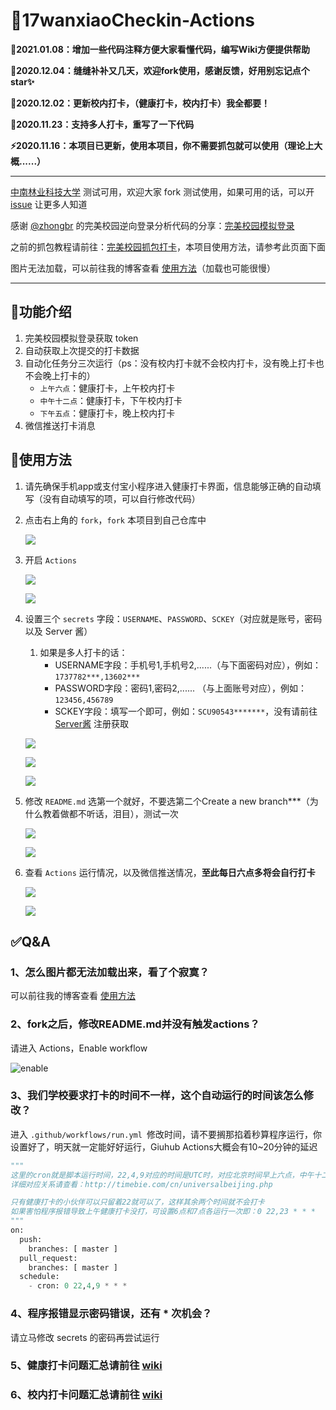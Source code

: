 # 🌈17wanxiaoCheckin-Actions

**🚀2021.01.08：增加一些代码注释方便大家看懂代码，编写Wiki方便提供帮助**

**🤺2020.12.04：缝缝补补又几天，欢迎fork使用，感谢反馈，好用别忘记点个star✨**

**🦄2020.12.02：更新校内打卡，（健康打卡，校内打卡）我全都要！**

**💫2020.11.23：支持多人打卡，重写了一下代码**

**⚡2020.11.16：本项目已更新，使用本项目，你不需要抓包就可以使用（理论上大概......）**

------

[中南林业科技大学](https://www.csuft.edu.cn/) 测试可用，欢迎大家 fork 测试使用，如果可用的话，可以开 [issue](https://github.com/ReaJason/17wanxiaoCheckin-Actions/issues) 让更多人知道

感谢 [@zhongbr](https://github.com/zhongbr) 的完美校园逆向登录分析代码的分享：[完美校园模拟登录](https://github.com/zhongbr/wanmei_campus)

之前的抓包教程请前往：[完美校园抓包打卡](https://github.com/ReaJason/17wanxiaoCheckin-Actions/blob/master/README_LAST.md)，本项目使用方法，请参考此页面下面

图片无法加载，可以前往我的博客查看 [使用方法](https://reajason.top/2020/06/28/17wanxiaoCheckin/#%E4%B8%89%E3%80%81%E4%BD%BF%E7%94%A8%E6%96%B9%E6%B3%95)（加载也可能很慢）

------

## 🌟功能介绍

1. 完美校园模拟登录获取 token
2. 自动获取上次提交的打卡数据
3. 自动化任务分三次运行（ps：没有校内打卡就不会校内打卡，没有晚上打卡也不会晚上打卡的）
   - `上午六点`：健康打卡，上午校内打卡
   - `中午十二点`：健康打卡，下午校内打卡
   - `下午五点`：健康打卡，晚上校内打卡
4. 微信推送打卡消息

## 💢使用方法     

1. 请先确保手机app或支付宝小程序进入健康打卡界面，信息能够正确的自动填写（没有自动填写的项，可以自行修改代码）

2. 点击右上角的 `fork`，`fork` 本项目到自己仓库中

   

   ![](https://cdn.jsdelivr.net/gh/ReaJason/17wanxiaoCheckin-Actions/Pictures/click_fork.png)

   

3. 开启 `Actions`

   

   ![](https://cdn.jsdelivr.net/gh/ReaJason/17wanxiaoCheckin-Actions/Pictures/start_action.png)

   

   ![](https://cdn.jsdelivr.net/gh/ReaJason/17wanxiaoCheckin-Actions/Pictures/end_actions.png)

   

4. 设置三个 `secrets`  字段：`USERNAME`、`PASSWORD`、`SCKEY`（对应就是账号，密码以及 Server 酱）

   1. 如果是多人打卡的话：
      - USERNAME字段：手机号1,手机号2,......（与下面密码对应），例如：`1737782***,13602***`
      - PASSWORD字段：密码1,密码2,......  （与上面账号对应），例如：`123456,456789`
      - SCKEY字段：填写一个即可，例如：`SCU90543*******`，没有请前往 [Server酱](https://sc.ftqq.com/3.version) 注册获取

   

   ![](https://cdn.jsdelivr.net/gh/ReaJason/17wanxiaoCheckin-Actions/Pictures/new_secrets.png)

   

   ![](https://cdn.jsdelivr.net/gh/ReaJason/17wanxiaoCheckin-Actions/Pictures/secrets_details.png)

   

   ![](https://cdn.jsdelivr.net/gh/ReaJason/17wanxiaoCheckin-Actions/Pictures/end_secrets.png)

   

5. 修改 `README.md` 选第一个就好，不要选第二个Create a new branch***（为什么教着做都不听话，泪目），测试一次

   

   ![](https://cdn.jsdelivr.net/gh/ReaJason/17wanxiaoCheckin-Actions/Pictures/modify_readme.png)

   

   ![](https://cdn.jsdelivr.net/gh/ReaJason/17wanxiaoCheckin-Actions/Pictures/end_modify.png)

   

6. 查看 `Actions` 运行情况，以及微信推送情况，**至此每日六点多将会自行打卡**

   

   ![](https://cdn.jsdelivr.net/gh/ReaJason/17wanxiaoCheckin-Actions/Pictures/check_status.png)

   

   ![](https://cdn.jsdelivr.net/gh/ReaJason/17wanxiaoCheckin-Actions/Pictures/end_check.png)


## ✅Q&A

### 1、怎么图片都无法加载出来，看了个寂寞？

可以前往我的博客查看 [使用方法](https://reajason.top/2020/06/28/17wanxiaoCheckin/#%E4%B8%89%E3%80%81%E4%BD%BF%E7%94%A8%E6%96%B9%E6%B3%95)

### 2、fork之后，修改README.md并没有触发actions？

请进入 Actions，Enable workflow

![enable](https://cdn.jsdelivr.net/gh/LingSiKi/images/img/enable.png)

### 3、我们学校要求打卡的时间不一样，这个自动运行的时间该怎么修改？

进入 `.github/workflows/run.yml `修改时间，请不要搁那掐着秒算程序运行，你设置好了，明天就一定能好好运行，Giuhub Actions大概会有10~20分钟的延迟

```python
"""
这里的cron就是脚本运行时间，22,4,9对应的时间是UTC时，对应北京时间早上六点，中午十二点，下午五点
详细对应关系请查看：http://timebie.com/cn/universalbeijing.php

只有健康打卡的小伙伴可以只留着22就可以了，这样其余两个时间就不会打卡
如果害怕程序报错导致上午健康打卡没打，可设置6点和7点各运行一次即：0 22,23 * * *
"""
on:
  push:
    branches: [ master ]
  pull_request:
    branches: [ master ]
  schedule:
    - cron: 0 22,4,9 * * *
```

### 4、程序报错显示密码错误，还有 * 次机会？

请立马修改 secrets 的密码再尝试运行

### 5、健康打卡问题汇总请前往 [wiki](https://github.com/ReaJason/17wanxiaoCheckin-Actions/wiki#%E5%81%A5%E5%BA%B7%E6%89%93%E5%8D%A1%E5%B8%B8%E8%A7%81%E9%97%AE%E9%A2%98%E6%B1%87%E6%80%BB)

### 6、校内打卡问题汇总请前往 [wiki](https://github.com/ReaJason/17wanxiaoCheckin-Actions/wiki#%E6%A0%A1%E5%86%85%E6%89%93%E5%8D%A1%E5%B8%B8%E8%A7%81%E9%97%AE%E9%A2%98%E6%B1%87%E6%80%BB)
